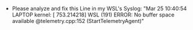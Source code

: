 - Please analyze and fix this Line in my WSL's Syslog: "Mar 25 10:40:54 LAPTOP kernel: [  753.214218] WSL (191) ERROR: No buffer space available @telemetry.cpp:152 (StartTelemetryAgent)"